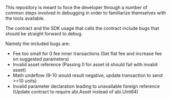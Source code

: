 This repository is meant to foce the developer through a number of common steps involved in debugging in order to familiarize themselves with the tools available. 

The contract and the SDK usage that calls the contract include bugs that should be straight forward to debug.

Namely the included bugs are:

- Fee too small for 0 fee inner transactions (Set flat fee and increase fee on suggested parameters)
- Invalid asset reference (Passing 0 for asset id should fail with invalid asset)
- Math undeflow (9-10 would result negative, update transaction to send >=10 units)
- Invalid parameter declaration leading to unavailable foreign reference (Update contract to require abi.Asset instead of abi.Uint64)

